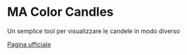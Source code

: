 # MA Color Candles
Un semplice tool per visualizzare le candele in modo diverso

[Pagina ufficiale](https://ctrader.guru/product/ma-color-candles/)
